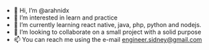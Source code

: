 - 👋 Hi, I’m @arahnidx
- 👀 I’m interested in learn and practice
- 🌱 I’m currently learning react native, java, php, python and nodejs.
- 💞️ I’m looking to collaborate on a small project with a solid purpose 
- 📫 You can reach me using the e-mail engineer.sidney@gmail.com

